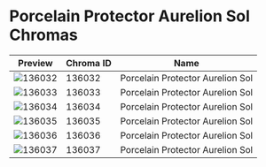 # Porcelain Protector Aurelion Sol Chromas

| Preview | Chroma ID | Name |
|---------|-----------|------|
| ![136032](https://raw.communitydragon.org/latest/plugins/rcp-be-lol-game-data/global/default/v1/champion-chroma-images/136/136032.png) | 136032 | Porcelain Protector Aurelion Sol |
| ![136033](https://raw.communitydragon.org/latest/plugins/rcp-be-lol-game-data/global/default/v1/champion-chroma-images/136/136033.png) | 136033 | Porcelain Protector Aurelion Sol |
| ![136034](https://raw.communitydragon.org/latest/plugins/rcp-be-lol-game-data/global/default/v1/champion-chroma-images/136/136034.png) | 136034 | Porcelain Protector Aurelion Sol |
| ![136035](https://raw.communitydragon.org/latest/plugins/rcp-be-lol-game-data/global/default/v1/champion-chroma-images/136/136035.png) | 136035 | Porcelain Protector Aurelion Sol |
| ![136036](https://raw.communitydragon.org/latest/plugins/rcp-be-lol-game-data/global/default/v1/champion-chroma-images/136/136036.png) | 136036 | Porcelain Protector Aurelion Sol |
| ![136037](https://raw.communitydragon.org/latest/plugins/rcp-be-lol-game-data/global/default/v1/champion-chroma-images/136/136037.png) | 136037 | Porcelain Protector Aurelion Sol |